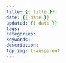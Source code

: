```yaml
---
title: {{ title }}
date: {{ date }}
updated: {{ date }}
tags:
categories:
keywords:
description:
top_img: transparent
---
```

